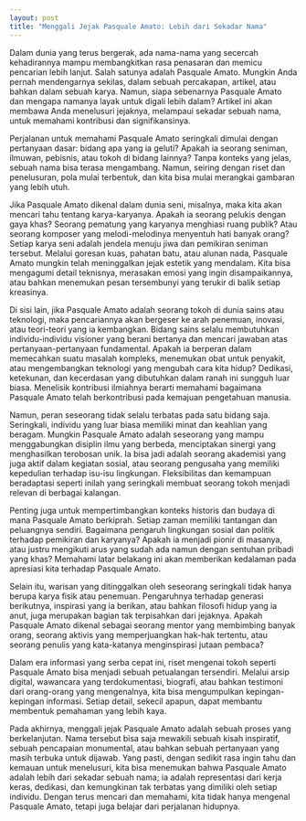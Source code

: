 ```yaml
---
layout: post
title: "Menggali Jejak Pasquale Amato: Lebih dari Sekadar Nama"
---
```


Dalam dunia yang terus bergerak, ada nama-nama yang secercah kehadirannya mampu membangkitkan rasa penasaran dan memicu pencarian lebih lanjut. Salah satunya adalah Pasquale Amato. Mungkin Anda pernah mendengarnya sekilas, dalam sebuah percakapan, artikel, atau bahkan dalam sebuah karya. Namun, siapa sebenarnya Pasquale Amato dan mengapa namanya layak untuk digali lebih dalam? Artikel ini akan membawa Anda menelusuri jejaknya, melampaui sekadar sebuah nama, untuk memahami kontribusi dan signifikansinya.

Perjalanan untuk memahami Pasquale Amato seringkali dimulai dengan pertanyaan dasar: bidang apa yang ia geluti? Apakah ia seorang seniman, ilmuwan, pebisnis, atau tokoh di bidang lainnya? Tanpa konteks yang jelas, sebuah nama bisa terasa mengambang. Namun, seiring dengan riset dan penelusuran, pola mulai terbentuk, dan kita bisa mulai merangkai gambaran yang lebih utuh.

Jika Pasquale Amato dikenal dalam dunia seni, misalnya, maka kita akan mencari tahu tentang karya-karyanya. Apakah ia seorang pelukis dengan gaya khas? Seorang pematung yang karyanya menghiasi ruang publik? Atau seorang komposer yang melodi-melodinya menyentuh hati banyak orang? Setiap karya seni adalah jendela menuju jiwa dan pemikiran seniman tersebut. Melalui goresan kuas, pahatan batu, atau alunan nada, Pasquale Amato mungkin telah meninggalkan jejak estetik yang mendalam. Kita bisa mengagumi detail teknisnya, merasakan emosi yang ingin disampaikannya, atau bahkan menemukan pesan tersembunyi yang terukir di balik setiap kreasinya.

Di sisi lain, jika Pasquale Amato adalah seorang tokoh di dunia sains atau teknologi, maka pencariannya akan bergeser ke arah penemuan, inovasi, atau teori-teori yang ia kembangkan. Bidang sains selalu membutuhkan individu-individu visioner yang berani bertanya dan mencari jawaban atas pertanyaan-pertanyaan fundamental. Apakah ia berperan dalam memecahkan suatu masalah kompleks, menemukan obat untuk penyakit, atau mengembangkan teknologi yang mengubah cara kita hidup? Dedikasi, ketekunan, dan kecerdasan yang dibutuhkan dalam ranah ini sungguh luar biasa. Menelisik kontribusi ilmiahnya berarti memahami bagaimana Pasquale Amato telah berkontribusi pada kemajuan pengetahuan manusia.

Namun, peran seseorang tidak selalu terbatas pada satu bidang saja. Seringkali, individu yang luar biasa memiliki minat dan keahlian yang beragam. Mungkin Pasquale Amato adalah seseorang yang mampu menggabungkan disiplin ilmu yang berbeda, menciptakan sinergi yang menghasilkan terobosan unik. Ia bisa jadi adalah seorang akademisi yang juga aktif dalam kegiatan sosial, atau seorang pengusaha yang memiliki kepedulian terhadap isu-isu lingkungan. Fleksibilitas dan kemampuan beradaptasi seperti inilah yang seringkali membuat seorang tokoh menjadi relevan di berbagai kalangan.

Penting juga untuk mempertimbangkan konteks historis dan budaya di mana Pasquale Amato berkiprah. Setiap zaman memiliki tantangan dan peluangnya sendiri. Bagaimana pengaruh lingkungan sosial dan politik terhadap pemikiran dan karyanya? Apakah ia menjadi pionir di masanya, atau justru mengikuti arus yang sudah ada namun dengan sentuhan pribadi yang khas? Memahami latar belakang ini akan memberikan kedalaman pada apresiasi kita terhadap Pasquale Amato.

Selain itu, warisan yang ditinggalkan oleh seseorang seringkali tidak hanya berupa karya fisik atau penemuan. Pengaruhnya terhadap generasi berikutnya, inspirasi yang ia berikan, atau bahkan filosofi hidup yang ia anut, juga merupakan bagian tak terpisahkan dari jejaknya. Apakah Pasquale Amato dikenal sebagai seorang mentor yang membimbing banyak orang, seorang aktivis yang memperjuangkan hak-hak tertentu, atau seorang penulis yang kata-katanya menginspirasi jutaan pembaca?

Dalam era informasi yang serba cepat ini, riset mengenai tokoh seperti Pasquale Amato bisa menjadi sebuah petualangan tersendiri. Melalui arsip digital, wawancara yang terdokumentasi, biografi, atau bahkan testimoni dari orang-orang yang mengenalnya, kita bisa mengumpulkan kepingan-kepingan informasi. Setiap detail, sekecil apapun, dapat membantu membentuk pemahaman yang lebih kaya.

Pada akhirnya, menggali jejak Pasquale Amato adalah sebuah proses yang berkelanjutan. Nama tersebut bisa saja mewakili sebuah kisah inspiratif, sebuah pencapaian monumental, atau bahkan sebuah pertanyaan yang masih terbuka untuk dijawab. Yang pasti, dengan sedikit rasa ingin tahu dan kemauan untuk menelusuri, kita bisa menemukan bahwa Pasquale Amato adalah lebih dari sekadar sebuah nama; ia adalah representasi dari kerja keras, dedikasi, dan kemungkinan tak terbatas yang dimiliki oleh setiap individu. Dengan terus mencari dan memahami, kita tidak hanya mengenal Pasquale Amato, tetapi juga belajar dari perjalanan hidupnya.
